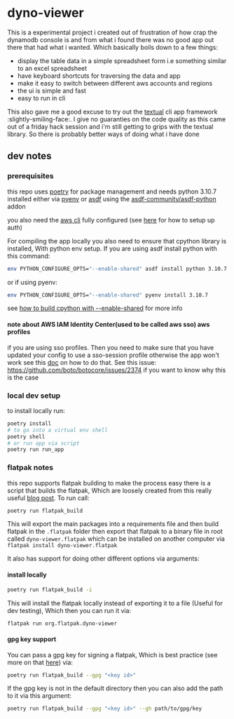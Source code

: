 # dyno-viewer

This is a experimental project i created out of frustration of how crap the dynamodb console is and from what i found there was no good app out there that had what i wanted.
Which basically boils down to a few things:

- display the table data in a simple spreadsheet form i.e something similar to an excel spreadsheet
- have keyboard shortcuts for traversing the data and app
- make it easy to switch between different aws accounts and regions
- the ui is simple and fast
- easy to run in cli

This also gave me a good excuse to try out the [textual](https://github.com/textualize/textual/) cli app framework :slightly-smiling-face:. I give no guaranties on the 
code quality as this came out of a friday hack session and i'm still getting to grips with the textual library. So there is probably better ways of doing what i have done

## dev notes

### prerequisites

this repo uses [poetry](https://python-poetry.org/docs/) for package management and needs python 3.10.7 installed either via [pyenv](https://github.com/pyenv/pyenv)
or [asdf](https://asdf-vm.com/) using the [asdf-community/asdf-python](https://github.com/asdf-community/asdf-python) addon

you also need the [aws cli](https://aws.amazon.com/cli/) fully configured (see [here](https://docs.aws.amazon.com/cli/latest/userguide/cli-chap-authentication.html) for how to setup up auth) 

For compiling the app locally you also need to ensure that cpython library is installed, With python env setup. 
If you are using asdf install python with this command:

```bash
env PYTHON_CONFIGURE_OPTS="--enable-shared" asdf install python 3.10.7
```
or if using pyenv:

```bash
env PYTHON_CONFIGURE_OPTS="--enable-shared" pyenv install 3.10.7
```

see [how to build cpython with --enable-shared](https://github.com/pyenv/pyenv/wiki#how-to-build-cpython-with---enable-shared) for more info

#### note about AWS IAM Identity Center(used to be called aws sso) aws profiles

if you are using sso profiles. Then you need to make sure that you have updated your config to use a sso-session profile otherwise the app won't work see this [doc](https://docs.aws.amazon.com/cli/latest/userguide/sso-configure-profile-token.html) on how to do that. See this issue: https://github.com/boto/botocore/issues/2374 if you want to know why this is the case 

### local dev setup

to install locally run:
```bash
poetry install
# to go into a virtual env shell 
poetry shell
# or run app via script
poetry run run_app
```


### flatpak notes

this repo supports flatpak building to make the process easy there is a script that builds the flatpak, Which are loosely created from this really useful [blog post](https://www.loganasherjones.com/2018/05/using-flatpak-with-python/). To run call:

```bash
poetry run flatpak_build
```

This will export the main packages into a requirements file and then build flatpak in the `.flatpak` folder then export that flatpak to a binary file in root called `dyno-viewer.flatpak` which can be installed on another computer via `flatpak install dyno-viewer.flatpak`

It also has support for doing other different options via arguments:

#### install locally

``` bash
poetry run flatpak_build -i 
```

This will install the flatpak locally instead of exporting it to a file (Useful for dev testing), Which then you can run it via:

```bash
flatpak run org.flatpak.dyno-viewer
```

#### gpg key support

You can pass a gpg key for signing a flatpak, Which is best practice (see more on that [here](https://docs.flatpak.org/en/latest/flatpak-builder.html#signing)) via:

```bash
poetry run flatpak_build --gpg "<key id>"
```

If the gpg key is not in the default directory then you can also add the path to it via this argument:

```bash 
poetry run flatpak_build --gpg "<key id>" --gh path/to/gpg/key
```
